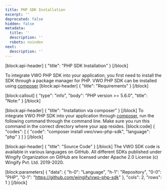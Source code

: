 ```yaml
---
title: PHP SDK Installation
excerpt: ''
deprecated: false
hidden: false
metadata:
  title: ''
  description: ''
  robots: noindex
next:
  description: ''
---
```

[block:api-header]
{
  "title": "PHP SDK Installation"
}
[/block]

To integrate VWO PHP SDK into your application, you first need to install the SDK through a package manager for PHP. VWO PHP SDK can be installed using [composer](https://getcomposer.org/) 
[block:api-header]
{
  "title": "Requirements"
}
[/block]

[block:callout]
{
  "type": "info",
  "body": "PHP version >= 5.6.0",
  "title": "Note:"
}
[/block]

[block:api-header]
{
  "title": "Installation via composer"
}
[/block]
To integrate VWO PHP SDK into your application through [composer](https://getcomposer.org/), run the following command through the command line. Make sure you run this command in the correct directory where your app resides.
[block:code]
{
  "codes": [
    {
      "code": "composer install vwo/vwo-php-sdk",
      "language": "php"
    }
  ]
}
[/block]

[block:api-header]
{
  "title": "Source Code"
}
[/block]
The VWO SDK code is available in various languages on GitHub. All different SDKs published under Wingify Organization on GitHub are licensed under Apache 2.0 License (c) Wingify Pvt. Ltd. 2019-2020.

[block:parameters]
{
  "data": {
    "h-0": "Language",
    "h-1": "Repository",
    "0-0": "PHP",
    "0-1": "https://github.com/wingify/vwo-php-sdk"
  },
  "cols": 2,
  "rows": 1
}
[/block]